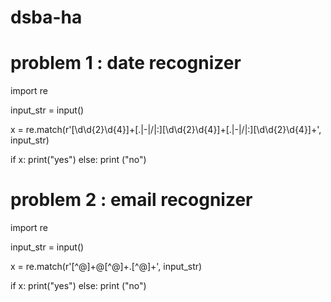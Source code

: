 # dsba-ha
# problem 1 : date recognizer

import re

input_str = input()

x = re.match(r'[\d\d{2}\d{4}]+[\.|\-|\/|\:][\d\d{2}\d{4}]+[\.|\-|\/|\:][\d\d{2}\d{4}]+', input_str)

if x:
    print("yes")
else:
    print ("no")
    
    
# problem 2 : email recognizer

import re

input_str = input()

x = re.match(r'[^@]+@[^@]+\.[^@]+', input_str)

if x:
    print("yes")
else:
    print ("no")



